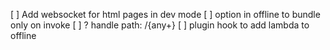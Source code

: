 [ ] Add websocket for html pages in dev mode
[ ] option in offline to bundle only on invoke
[ ] ? handle path: /{any+}
[ ] plugin hook to add lambda to offline
